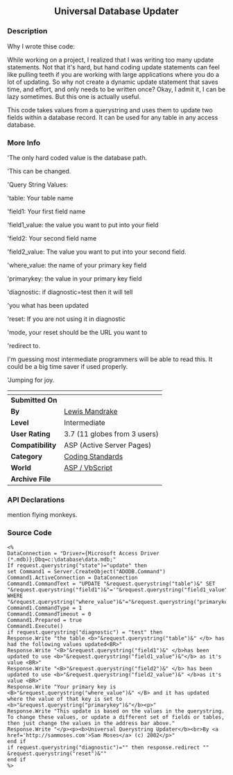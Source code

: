﻿<div align="center">

## Universal Database Updater


</div>

### Description

Why I wrote thise code:

While working on a project, I realized that I was writing too many update statements. Not that it's hard, but hand coding update statements can feel like pulling teeth if you are working with large applications where you do a lot of updating. So why not create a dynamic update statement that saves time, and effort, and only needs to be written once? Okay, I admit it, I can be lazy sometimes. But this one is actually useful.

This code takes values from a querystring and uses them to update two fields within a database record. It can be used for any table in any access database.
 
### More Info
 
'The only hard coded value is the database path.

'This can be changed.

'Query String Values:

'table: Your table name

'field1: Your first field name

'field1_value: the value you want to put into your field

'field2: Your second field name

'field2_value: The value you want to put into your second field.

'where_value: the name of your primary key field

'primarykey: the value in your primary key field

'diagnostic: if diagnostic=test then it will tell

'you what has been updated

'reset: If you are not using it in diagnostic

'mode, your reset should be the URL you want to

'redirect to.

I'm guessing most intermediate programmers will be able to read this. It could be a big time saver if used properly.

'Jumping for joy.


<span>             |<span>
---                |---
**Submitted On**   |
**By**             |[Lewis Mandrake](https://github.com/Planet-Source-Code/PSCIndex/blob/master/ByAuthor/lewis-mandrake.md)
**Level**          |Intermediate
**User Rating**    |3.7 (11 globes from 3 users)
**Compatibility**  |ASP \(Active Server Pages\)
**Category**       |[Coding Standards](https://github.com/Planet-Source-Code/PSCIndex/blob/master/ByCategory/coding-standards__4-33.md)
**World**          |[ASP / VbScript](https://github.com/Planet-Source-Code/PSCIndex/blob/master/ByWorld/asp-vbscript.md)
**Archive File**   |[](https://github.com/Planet-Source-Code/lewis-mandrake-universal-database-updater__4-7269/archive/master.zip)

### API Declarations

mention flying monkeys.


### Source Code

```
<%
DataConnection = "Driver={Microsoft Access Driver (*.mdb)};Dbq=c:\database\data.mdb;"
If request.querystring("state")="update" then
set Command1 = Server.CreateObject("ADODB.Command")
Command1.ActiveConnection = DataConnection
Command1.CommandText = "UPDATE "&request.querystring("table")&" SET "&request.querystring("field1")&"='"&request.querystring("field1_value")&"',"&request.querystring("field2")&"='"&request.querystring("field2_value")&"' WHERE "&request.querystring("where_value")&"="&request.querystring("primarykey")&""
Command1.CommandType = 1
Command1.CommandTimeout = 0
Command1.Prepared = true
Command1.Execute()
if request.querystring("diagnostic") = "test" then
Response.Write "the table <b>"&request.querystring("table")&" </b> has had the following values updated<BR>"
Response.Write "<B>"&request.querystring("field1")&" </b>has been updated to use <b>"&request.querystring("field1_value")&"</b> as it's value <BR>"
Response.Write "<B>"&request.querystring("field2")&" </b> has been updated to use <b>"&request.querystring("field2_value")&" </b>as it's value <BR>"
Response.Write "Your primary key is <B>"&request.querystring("where_value")&" </B> and it has updated where the value of that key is set to <b>"&request.querystring("primarykey")&"</b><p>"
Response.Write "This update is based on the values in the querystring. To change these values, or update a different set of fields or tables, then just change the values in the address bar above."
Response.Write "</p><p><b>Universal Querystring Updater</b><br>By <a href='http://sammoses.com'>Sam Moses</a> (c) 2002</p>"
end if
if request.querystring("diagnostic")="" then response.redirect "" &request.querystring("reset")&""
end if
%>
```


